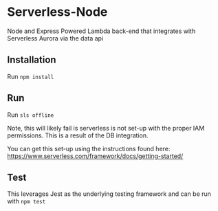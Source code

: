 # Serverless-Node
Node and Express Powered Lambda back-end that integrates with Serverless Aurora via the data api

## Installation
Run `npm install`

## Run
Run `sls offline`

Note, this will likely fail is serverless is not set-up with the proper IAM permissions. This is a result of the DB integration.

You can get this set-up using the instructions found here: https://www.serverless.com/framework/docs/getting-started/

## Test
This leverages Jest as the underlying testing framework and can be run with `npm test`
